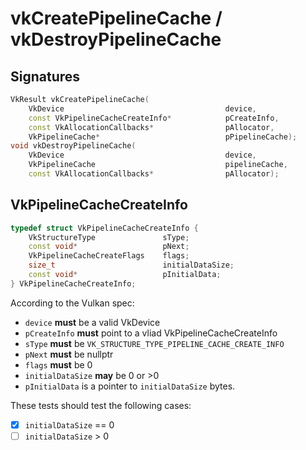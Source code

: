 # vkCreatePipelineCache / vkDestroyPipelineCache

## Signatures
```c++
VkResult vkCreatePipelineCache(
    VkDevice                                    device,
    const VkPipelineCacheCreateInfo*            pCreateInfo,
    const VkAllocationCallbacks*                pAllocator,
    VkPipelineCache*                            pPipelineCache);
void vkDestroyPipelineCache(
    VkDevice                                    device,
    VkPipelineCache                             pipelineCache,
    const VkAllocationCallbacks*                pAllocator);
```

## VkPipelineCacheCreateInfo
```c++
typedef struct VkPipelineCacheCreateInfo {
    VkStructureType               sType;
    const void*                   pNext;
    VkPipelineCacheCreateFlags    flags;
    size_t                        initialDataSize;
    const void*                   pInitialData;
} VkPipelineCacheCreateInfo;
```
According to the Vulkan spec:
- `device` **must** be a valid VkDevice
- `pCreateInfo` **must** point to a vliad VkPipelineCacheCreateInfo
- `sType` **must** be `VK_STRUCTURE_TYPE_PIPELINE_CACHE_CREATE_INFO`
- `pNext` **must** be nullptr
- `flags` **must** be 0
- `initialDataSize` **may** be 0 or >0
- `pInitialData` is a pointer to `initialDataSize` bytes.


These tests should test the following cases:
- [x] `initialDataSize` == 0
- [ ] `initialDataSize` > 0
